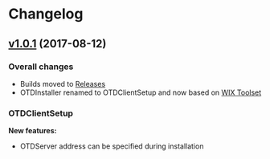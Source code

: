 # Changelog

## [v1.0.1](https://github.com/skywinder/github-changelog-generator/tree/v1.14.3) (2017-08-12)

### Overall changes

- Builds moved to [Releases](https://github.com/SADM/OpenTheDoor/releases)
- OTDInstaller renamed to OTDClientSetup and now based on [WIX Toolset](https://github.com/wixtoolset/wix3)

### OTDClientSetup

**New features:**

- OTDServer address can be specified during installation
